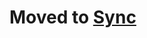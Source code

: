 # Moved to [Sync](https://github.com/SyncDB/Sync/tree/master/Source/NSManagedObject-SyncPropertyMapper)
